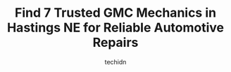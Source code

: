 ---
layout: ampstory
image: https://images.unsplash.com/photo-1603745716263-84cfdb9f366d?ixlib=rb-4.0.3&ixid=MnwxMjA3fDB8MHxwaG90by1wYWdlfHx8fGVufDB8fHx8&auto=format&fit=crop&w=640&h=853&q=80
author: techidn
featured: false
description: For top-quality automotive repairs and maintenance, visit the 7 best GMC Mechanic in Hastings NE, USA. Their reputation for excellence and their dedication to customer satisfaction make them
title: Find 7 Trusted GMC Mechanics in Hastings NE for Reliable Automotive Repairs
cover:
   title: Find 7 Trusted GMC Mechanics in Hastings NE for Reliable Automotive Repairs
   subtitle: Rickpate
   background: https://images.unsplash.com/photo-1603745716263-84cfdb9f366d?ixlib=rb-4.0.3&ixid=MnwxMjA3fDB8MHxwaG90by1wYWdlfHx8fGVufDB8fHx8&auto=format&fit=crop&w=640&h=853&q=80

pages: 
 - layout: thirds
   top: <h1>#1 Hastings Ford Lincoln</h1>
   bottom: "<p>I recently purchased a used Nissan Leaf electric vehicle from Hastings Ford Lincoln and I couldnt be happier with my experience there. The facilities were top-notch and </p>"
   background: https://www.knot35.com/toplist/wp-content/uploads/2023/06/best-gmc-mechanic-1-in-hastings-ne-1685838420.jpeg
   backgroundblur: true
 - layout: thirds
   top: <h1>#2 Eldons Automotive Repair & Peak Performance Shop</h1>
   bottom: "<p>701 E South St, Hastings, NE 68901, United States</p>"
   background: https://www.knot35.com/toplist/wp-content/uploads/2023/06/best-gmc-mechanic-2-in-hastings-ne-1685838420.jpeg
   cta:
      link: https://www.knot35.com/toplist/find-7-trusted-gmc-mechanics-in-hastings-ne-for-reliable-automotive-repairs/
      text: Find 7 Trusted GMC Mechanics in Hastings NE for Reliable Automotive Repairs
 - layout: thirds
   top: <h1>#3 Pats Auto Repair & Towing</h1>
   bottom: "<p>305 S Denver Ave, Hastings, NE 68901, United States</p>"
   background: https://www.knot35.com/toplist/wp-content/uploads/2023/06/best-gmc-mechanic-3-in-hastings-ne-1685838421.jpeg
   cta:
      link: https://www.knot35.com/toplist/find-7-trusted-gmc-mechanics-in-hastings-ne-for-reliable-automotive-repairs/
      text: Find 7 Trusted GMC Mechanics in Hastings NE for Reliable Automotive Repairs
 - layout: thirds
   top: <h1>#4 Jacksons Car Corner</h1>
   bottom: "<p>315 W 3rd St, Hastings, NE 68901, United States</p>"
   background: https://images.unsplash.com/photo-1595364397663-fca4f075d796?ixlib=rb-4.0.3&ixid=MnwxMjA3fDB8MHxwaG90by1wYWdlfHx8fGVufDB8fHx8&auto=format&fit=crop&w=640&h=853&q=80
   cta:
      link: https://www.knot35.com/toplist/find-7-trusted-gmc-mechanics-in-hastings-ne-for-reliable-automotive-repairs/
      text: Find 7 Trusted GMC Mechanics in Hastings NE for Reliable Automotive Repairs
 - layout: thirds
   top: <h1>#5 Karnes Auto Repair</h1>
   bottom: "<p>623 E 2nd St, Hastings, NE 68901, United States</p>"
   background: https://images.unsplash.com/photo-1604871000636-074fa5117945?ixlib=rb-4.0.3&ixid=MnwxMjA3fDB8MHxwaG90by1wYWdlfHx8fGVufDB8fHx8&auto=format&fit=crop&w=640&h=853&q=80
   cta:
      link: https://www.knot35.com/toplist/find-7-trusted-gmc-mechanics-in-hastings-ne-for-reliable-automotive-repairs/
      text: Find 7 Trusted GMC Mechanics in Hastings NE for Reliable Automotive Repairs
 - layout: thirds
   top: <h1>#6 Ace Automotive Inc</h1>
   bottom: "<p>223 S Hastings Ave, Hastings, NE 68901, United States</p>"
   background: https://images.unsplash.com/photo-1553949345-eb786bb3f7ba?ixlib=rb-4.0.3&ixid=MnwxMjA3fDB8MHxwaG90by1wYWdlfHx8fGVufDB8fHx8&auto=format&fit=crop&w=640&h=853&q=80
   cta:
      link: https://www.knot35.com/toplist/find-7-trusted-gmc-mechanics-in-hastings-ne-for-reliable-automotive-repairs/
      text: Find 7 Trusted GMC Mechanics in Hastings NE for Reliable Automotive Repairs
 - layout: thirds
   top: <h1>#7 A & A Auto Rental Inc-Kershners Auto Korner</h1>
   bottom: "<p>220 W South St, Hastings, NE 68901, United States</p>"
   background: https://images.unsplash.com/photo-1546497974-b213c9efb599?ixlib=rb-4.0.3&ixid=MnwxMjA3fDB8MHxwaG90by1wYWdlfHx8fGVufDB8fHx8&auto=format&fit=crop&w=640&h=853&q=80
   cta:
      link: https://www.knot35.com/toplist/find-7-trusted-gmc-mechanics-in-hastings-ne-for-reliable-automotive-repairs/
      text: Find 7 Trusted GMC Mechanics in Hastings NE for Reliable Automotive Repairs
 - layout: thirds
   middle: Continue reading...
   background: https://images.unsplash.com/photo-1510906594845-bc082582c8cc?ixlib=rb-4.0.3&ixid=MnwxMjA3fDB8MHxwaG90by1wYWdlfHx8fGVufDB8fHx8&auto=format&fit=crop&w=640&h=853&q=80
   cta:
      link: https://www.knot35.com/toplist/find-7-trusted-gmc-mechanics-in-hastings-ne-for-reliable-automotive-repairs/
      text: Find 7 Trusted GMC Mechanics in Hastings NE for Reliable Automotive Repairs
      
---